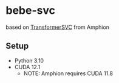 # bebe-svc
based on [TransformerSVC](https://github.com/open-mmlab/Amphion/tree/main/egs/svc/TransformerSVC) from Amphion

## Setup
* Python 3.10
* CUDA 12.1
  * NOTE: Amphion requires CUDA 11.8
